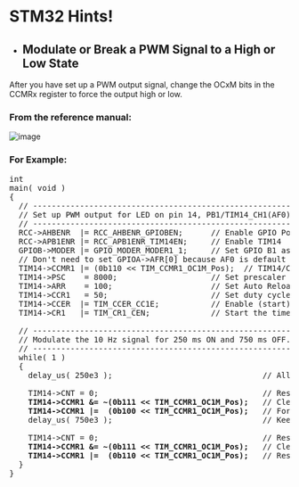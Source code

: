 # STM32 Hints!

+ ## Modulate or Break a PWM Signal to a High or Low State<br>
After you have set up a PWM output signal, change the OCxM bits in the CCMRx register to force the output high or low.<br>
### From the reference manual:<br>
![image](https://github.com/EZdenki/MyStuff/assets/142701437/da949f79-dee3-443e-9533-3375711879e0)

### For Example:
<pre>
int
main( void )
{
  // -----------------------------------------------------------------------------------------
  // Set up PWM output for LED on pin 14, PB1/TIM14_CH1(AF0) for 10 Hz, 50% duty output
  // -----------------------------------------------------------------------------------------
  RCC->AHBENR  |= RCC_AHBENR_GPIOBEN;      // Enable GPIO Port B
  RCC->APB1ENR |= RCC_APB1ENR_TIM14EN;     // Enable TIM14
  GPIOB->MODER |= GPIO_MODER_MODER1_1;     // Set GPIO B1 as alternate function
  // Don't need to set GPIOA->AFR[0] because AF0 is default alternate function
  TIM14->CCMR1 |= (0b110 << TIM_CCMR1_OC1M_Pos);  // TIM14/Ch1 output compare PWM mode 1
  TIM14->PSC    = 8000;                    // Set prescaler for 1 ms tick
  TIM14->ARR    = 100;                     // Set Auto Reload Register for 100 ms period (10 Hz)
  TIM14->CCR1   = 50;                      // Set duty cycle to 50%
  TIM14->CCER  |= TIM_CCER_CC1E;           // Enable (start) the timer capture to update the output
  TIM14->CR1   |= TIM_CR1_CEN;             // Start the timer!

  // -----------------------------------------------------------------------------------------
  // Modulate the 10 Hz signal for 250 ms ON and 750 ms OFF.
  // -----------------------------------------------------------------------------------------
  while( 1 )
  {
    delay_us( 250e3 );                                // Allow 10 Hz PWM output for approx. 250 ms  
    
    TIM14->CNT = 0;                                   // Reset timer counter
    <b>TIM14->CCMR1 &= ~(0b111 << TIM_CCMR1_OC1M_Pos);</b>   // Clear OC1M bits
    <b>TIM14->CCMR1 |=  (0b100 << TIM_CCMR1_OC1M_Pos);</b>   // Force output compare channel 1 to low state
    delay_us( 750e3 );                                // Keep output low for approx. 750 ms

    TIM14->CNT = 0;                                   // Reset timer counter
    <b>TIM14->CCMR1 &= ~(0b111 << TIM_CCMR1_OC1M_Pos);</b>   // Clear OC1M bits
    <b>TIM14->CCMR1 |=  (0b110 << TIM_CCMR1_OC1M_Pos);</b>   // Resume 10 Hz PWM on output compare channel 1
  }
}
</PRE>

